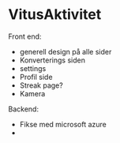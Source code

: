 # VitusAktivitet

Front end:
- generell design på alle sider
- Konverterings siden
- settings
- Profil side
- Streak page?
- Kamera

Backend:
- Fikse med microsoft azure
- 
